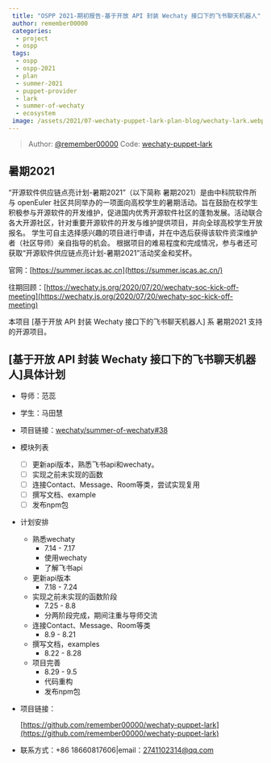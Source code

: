 ```yaml
---
 title: "OSPP 2021-期初报告-基于开放 API 封装 Wechaty 接口下的飞书聊天机器人"
 author: remember00000
 categories:
  - project
  - ospp
 tags:
  - ospp
  - ospp-2021
  - plan
  - summer-2021
  - puppet-provider
  - lark
  - summer-of-wechaty
  - ecosystem
 image: /assets/2021/07-wechaty-puppet-lark-plan-blog/wechaty-lark.webp
---
```


> Author: [@remember00000](https://github.com/remember00000)
> Code: [wechaty-puppet-lark](https://github.com/remember00000/wechaty-puppet-lark)

## 暑期2021

“开源软件供应链点亮计划-暑期2021”（以下简称 暑期2021）是由中科院软件所与 openEuler 社区共同举办的一项面向高校学生的暑期活动。旨在鼓励在校学生积极参与开源软件的开发维护，促进国内优秀开源软件社区的蓬勃发展。活动联合各大开源社区，针对重要开源软件的开发与维护提供项目，并向全球高校学生开放报名。 学生可自主选择感兴趣的项目进行申请，并在中选后获得该软件资深维护者（社区导师）亲自指导的机会。 根据项目的难易程度和完成情况，参与者还可获取“开源软件供应链点亮计划-暑期2021”活动奖金和奖杯。

官网：[https://summer.iscas.ac.cn](https://summer.iscas.ac.cn/)

往期回顾：[https://wechaty.js.org/2020/07/20/wechaty-soc-kick-off-meeting](https://wechaty.js.org/2020/07/20/wechaty-soc-kick-off-meeting)

本项目 [基于开放 API 封装 Wechaty 接口下的飞书聊天机器人] 系 暑期2021 支持的开源项目。

<!--more-->

## [基于开放 API 封装 Wechaty 接口下的飞书聊天机器人]具体计划

- 导师：范蕊

- 学生：马田慧

- 项目链接：[wechaty/summer-of-wechaty#38](https://github.com/wechaty/summer-of-wechaty/issues/38)

- 模块列表
  - [ ] 更新api版本，熟悉飞书api和wechaty。
  - [ ] 实现之前未实现的函数
  - [ ] 连接Contact、Message、Room等类，尝试实现复用
  - [ ] 撰写文档、example
  - [ ] 发布npm包

- 计划安排

  - 熟悉wechaty
    - 7.14 - 7.17
    - 使用wechaty
    - 了解飞书api
  - 更新api版本
    - 7.18 - 7.24
  - 实现之前未实现的函数阶段
    - 7.25 - 8.8
    - 分两阶段完成，期间注重与导师交流
  - 连接Contact、Message、Room等类
    - 8.9 - 8.21
  - 撰写文档，examples
    - 8.22 - 8.28
  - 项目完善
    - 8.29 - 9.5
    - 代码重构
    - 发布npm包

- 项目链接：

  [https://github.com/remember00000/wechaty-puppet-lark](https://github.com/remember00000/wechaty-puppet-lark)

- 联系方式：+86 18660817606|email：2741102314@qq.com

